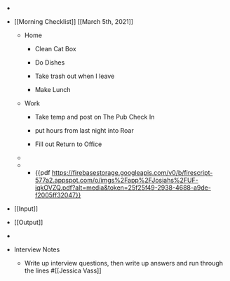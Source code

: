 - 

- [[Morning Checklist]] [[March 5th, 2021]]
	 - Home
		 - Clean Cat Box

		 - Do Dishes

		 - Take trash out when I leave

		 - Make Lunch

	 - Work
		 - Take temp and post on The Pub Check In

		 - put hours from last night into Roar

		 - Fill out Return to Office

	 - 

	 - 
		 - {{pdf  https://firebasestorage.googleapis.com/v0/b/firescript-577a2.appspot.com/o/imgs%2Fapp%2FJosiahs%2FUF-iqkOVZQ.pdf?alt=media&token=25f25f49-2938-4688-a9de-f2005ff32047}}

- [[Input]]

- [[Output]]

- 

- Interview Notes 
	 - Write up interview questions, then write up answers and run through the lines
#[[Jessica Vass]]

